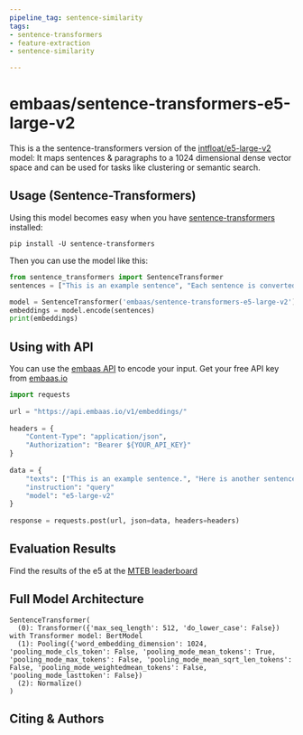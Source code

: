 ```yaml
---
pipeline_tag: sentence-similarity
tags:
- sentence-transformers
- feature-extraction
- sentence-similarity

---
```


# embaas/sentence-transformers-e5-large-v2

This is a the sentence-transformers version of the [intfloat/e5-large-v2](https://huggingface.co/intfloat/e5-large-v2) model: It maps sentences & paragraphs to a 1024 dimensional dense vector space and can be used for tasks like clustering or semantic search.

<!--- Describe your model here -->

## Usage (Sentence-Transformers)

Using this model becomes easy when you have [sentence-transformers](https://www.SBERT.net) installed:

```
pip install -U sentence-transformers
```

Then you can use the model like this:

```python
from sentence_transformers import SentenceTransformer
sentences = ["This is an example sentence", "Each sentence is converted"]

model = SentenceTransformer('embaas/sentence-transformers-e5-large-v2')
embeddings = model.encode(sentences)
print(embeddings)
```

## Using with API

You can use the [embaas API](https://embaas.io) to encode your input. Get your free API key from [embaas.io](https://embaas.io)

```python
import requests
 
url = "https://api.embaas.io/v1/embeddings/"
 
headers = {
    "Content-Type": "application/json",
    "Authorization": "Bearer ${YOUR_API_KEY}"
}
 
data = {
    "texts": ["This is an example sentence.", "Here is another sentence."],
    "instruction": "query"
    "model": "e5-large-v2"
}
 
response = requests.post(url, json=data, headers=headers)
```


## Evaluation Results

<!--- Describe how your model was evaluated -->

Find the results of the e5 at the [MTEB leaderboard](https://huggingface.co/spaces/mteb/leaderboard)



## Full Model Architecture
```
SentenceTransformer(
  (0): Transformer({'max_seq_length': 512, 'do_lower_case': False}) with Transformer model: BertModel 
  (1): Pooling({'word_embedding_dimension': 1024, 'pooling_mode_cls_token': False, 'pooling_mode_mean_tokens': True, 'pooling_mode_max_tokens': False, 'pooling_mode_mean_sqrt_len_tokens': False, 'pooling_mode_weightedmean_tokens': False, 'pooling_mode_lasttoken': False})
  (2): Normalize()
)
```

## Citing & Authors

<!--- Describe where people can find more information -->